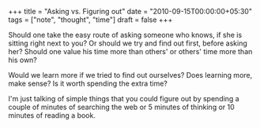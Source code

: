 +++
title = "Asking vs. Figuring out"
date = "2010-09-15T00:00:00+05:30"
tags = ["note", "thought", "time"]
draft = false
+++

Should one take the easy route of asking someone who knows, if she
is sitting right next to you? Or should we try and find out first,
before asking her? Should one value his time more than others' or
others' time more than his own?

Would we learn more if we tried to find out ourselves? Does
learning more, make sense? Is it worth spending the extra time?

I'm just talking of simple things that you could figure out by
spending a couple of minutes of searching the web or 5 minutes of
thinking or 10 minutes of reading a book.
